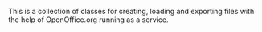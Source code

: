 This is a collection of classes for creating, loading and exporting files with the help of OpenOffice.org running as a service.